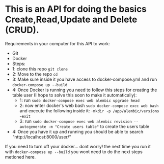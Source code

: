 
# This is an API for doing the basics Create,Read,Update and Delete (CRUD).

Requirements in your computer for this API to work:
- Git
- Docker
- Steps:
- 1: clone this repo ```git clone ```
- 2: Move to the repo ```cd```
- 3: Make sure inside it you have access to docker-compose.yml and run ```docker-compose up --build```
- 4: Once Docker is running you need to follow this steps for creating the table user (I hope to solve this soon to make it automatically):
  - 1: run ```sudo docker-compose exec web alembic upgrade head```
  - 2: now enter docker's web bash ```sudo docker-compose exec web bash``` and execute the following inside it:
    -```mkdir -p /app/alembic/versions```
    -```exit```
  - 3: run ```sudo docker-compose exec web alembic revision --autogenerate -m "Create users table"``` to create the users table
- 4: Once you have it up and running you should be able to search "http://localhost:8000/user/"

If you need to turn off your docker... dont worry! the next time you run it with ```docker-compose up --build```  you wont need to do the next steps metioned here.
